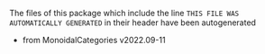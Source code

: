 The files of this package which include the line `THIS FILE WAS AUTOMATICALLY GENERATED` in their header have been autogenerated

* from MonoidalCategories v2022.09-11

